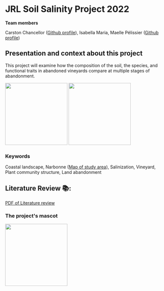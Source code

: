 # JRL Soil Salinity Project 2022
**Team members**

Carston Chancellor ([Github profile](https://github.com/cchancellor)),
Isabella Maria,
Maelle Pélissier ([Github profile](https://github.com/MaellePelissier))

## Presentation and context about this project
This project will examine how the composition of the soil, the species, and functional traits in abandoned vineyards compare at multiple stages of abandonment.

<img src="https://www.frenchentree.com/property-for-sale/assets/content/properties/31503/photos/6.jpg?i=5&t=20181025-115853" width=200>

<img src="http://i0.wp.com/www.iwmi.cgiar.org/wp-content/uploads/2014/10/land-degradation-01.jpg?resize=600%2C400" width=200>

### Keywords
Coastal landscape, 
Narbonne ([Map of study area](https://www.google.com/maps/d/edit?mid=1WvWkQMNoQ4WSV88bZOA1-eTJDtL4gEBf&ll=43.195857142560186%2C3.1761674999999734&z=10)),
Salinization,
Vineyard,
Plant community structure,
Land abandonment

## Literature Review 📚: 

[PDF of Literature review](https://github.com/cchancellor/JRL-SOIL-2022/files/8698846/Literature.review.pdf)


### The project's mascot
<img src="https://i.pinimg.com/736x/3b/51/d4/3b51d43554bf7aa71d750329af700d81--pastel-drawing-pastel-art.jpg" width=200>

